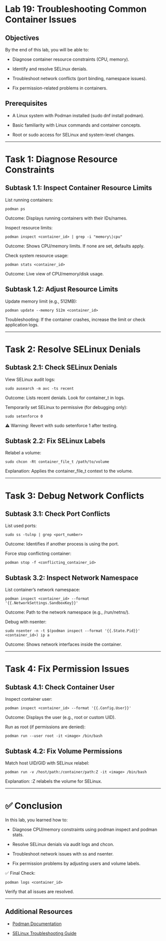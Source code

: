 # Lab 19: Troubleshooting Common Container Issues

## Objectives
By the end of this lab, you will be able to:

- Diagnose container resource constraints (CPU, memory).

- Identify and resolve SELinux denials.

- Troubleshoot network conflicts (port binding, namespace issues).

- Fix permission-related problems in containers.

## Prerequisites
- A Linux system with Podman installed (sudo dnf install podman).

- Basic familiarity with Linux commands and container concepts.

- Root or sudo access for SELinux and system-level changes.

---

# Task 1: Diagnose Resource Constraints
## Subtask 1.1: Inspect Container Resource Limits
List running containers:

```
podman ps
```
Outcome: Displays running containers with their IDs/names.

Inspect resource limits:

```
podman inspect <container_id> | grep -i "memory\|cpu"
```
Outcome: Shows CPU/memory limits. If none are set, defaults apply.

Check system resource usage:

```
podman stats <container_id>
```
Outcome: Live view of CPU/memory/disk usage.

## Subtask 1.2: Adjust Resource Limits
Update memory limit (e.g., 512MB):

```
podman update --memory 512m <container_id>
```
Troubleshooting: If the container crashes, increase the limit or check application logs.

---

# Task 2: Resolve SELinux Denials
## Subtask 2.1: Check SELinux Denials
View SELinux audit logs:

```
sudo ausearch -m avc -ts recent
```
Outcome: Lists recent denials. Look for container_t in logs.

Temporarily set SELinux to permissive (for debugging only):

```
sudo setenforce 0
```
⚠️ Warning: Revert with sudo setenforce 1 after testing.

## Subtask 2.2: Fix SELinux Labels
Relabel a volume:

```
sudo chcon -Rt container_file_t /path/to/volume
```
Explanation: Applies the container_file_t context to the volume.

---

# Task 3: Debug Network Conflicts
## Subtask 3.1: Check Port Conflicts
List used ports:

```
sudo ss -tulnp | grep <port_number>
```
Outcome: Identifies if another process is using the port.

Force stop conflicting container:

```
podman stop -f <conflicting_container_id>
```
## Subtask 3.2: Inspect Network Namespace
List container’s network namespace:

```
podman inspect <container_id> --format '{{.NetworkSettings.SandboxKey}}'
```
Outcome: Path to the network namespace (e.g., /run/netns/<id>).

Debug with nsenter:
```
sudo nsenter -n -t $(podman inspect --format '{{.State.Pid}}' <container_id>) ip a
```
Outcome: Shows network interfaces inside the container.

---

# Task 4: Fix Permission Issues
##  Subtask 4.1: Check Container User
Inspect container user:

```
podman inspect <container_id> --format '{{.Config.User}}'
```
Outcome: Displays the user (e.g., root or custom UID).

Run as root (if permissions are denied):

```
podman run --user root -it <image> /bin/bash
```
## Subtask 4.2: Fix Volume Permissions
Match host UID/GID with SELinux relabel:

```
podman run -v /host/path:/container/path:Z -it <image> /bin/bash
```
Explanation: :Z relabels the volume for SELinux.

---

# ✅ Conclusion
In this lab, you learned how to:

- Diagnose CPU/memory constraints using podman inspect and podman stats.

- Resolve SELinux denials via audit logs and chcon.

- Troubleshoot network issues with ss and nsenter.

- Fix permission problems by adjusting users and volume labels.

✅ Final Check:

```
podman logs <container_id>
```
Verify that all issues are resolved.

---

## Additional Resources
- [Podman Documentation](https://docs.podman.io/en/latest/)

- [SELinux Troubleshooting Guide](https://access.redhat.com/articles/2191331)
